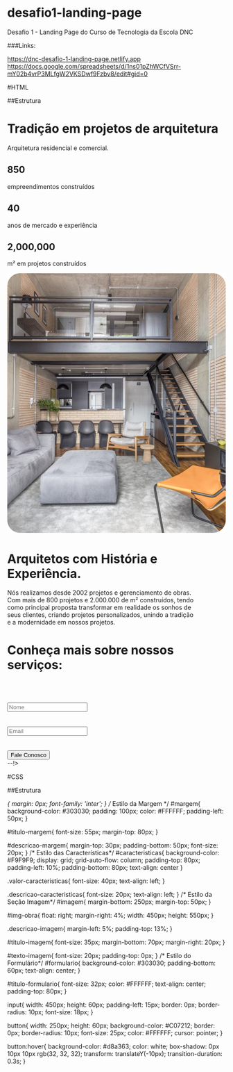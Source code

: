# desafio1-landing-page

Desafio 1 - Landing Page do Curso de Tecnologia da Escola DNC

###Links:

https://dnc-desafio-1-landing-page.netlify.app
https://docs.google.com/spreadsheets/d/1ns01pZhWCfVSrr-mY02b4vrP3MLfgW2VKSDwf9Fzbv8/edit#gid=0


#HTML

##Estrutura

<!DOCTYPE html>
<html lang="en">
<head>
    <meta charset="UTF-8">
    <meta name="viewport" content="width=device-width, initial-scale=1.0">
    <link rel="preconnect" href="https://fonts.googleapis.com">
    <link rel="preconnect" href="https://fonts.gstatic.com" crossorigin>
    <link href="https://fonts.googleapis.com/css2?family=Inter:wght@100;200;300;400;500;600;700;800;900&display=swap" rel="stylesheet">
    <link rel="stylesheet" href="style.css">
    <title> Desafio 1: Landing Page </title>
</head>
<body>
    <!-- Seção Margem -->
    <div id="margem"> <h1 id="titulo-margem"> Tradição em projetos de arquitetura </h1>
        <p id="descricao-margem"> Arquitetura residencial e comercial. </p>
    </div>
    <!-- Seção Características -->
    <div id="caracteristicas">
        <div> <h2 class="valor-caracteristicas"> 850 </h2> <p class="descricao-caracteristicas"> empreendimentos construídos </p> </div> 
        <div> <h2 class="valor-caracteristicas"> 40 </h2> <p class="descricao-caracteristicas"> anos de mercado e experiência </p> </div> 
        <div> <h2 class="valor-caracteristicas"> 2,000,000 </h2> <p class="descricao-caracteristicas">  m² em projetos construídos </p> </div>         
    </div>
    <!-- Seção Imagem -->
    <div id="imagem"> 
        <img id="img-obra" src="Imagens/img-obra.svg" alt="ERRO">
        <h1 id="titulo-imagem" class="descricao-imagem"> Arquitetos com História e Experiência. </h1> 
        <p id="texto-imagem" class="descricao-imagem"> Nós realizamos desde 2002 projetos e gerenciamento de obras. <br>
            Com mais de 800 projetos e 2.000.000 de m² construídos, tendo <br>
            como principal proposta transformar em realidade os sonhos de <br>
            seus clientes, criando projetos personalizados, unindo a tradição <br>
            e a modernidade em nossos projetos.
        </p>
    </div>
    <!-- Seção Formulário -->
    <div id="formulario"> 
        <h1 id="titulo-formulario"> Conheça mais sobre nossos serviços: </h1> <br> <br> <br>
        <form action="https://api.sheetmonkey.io/form/nTLmL1ttCn9cwLXhsTxBmH" method="POST">
            <input class="caixas" id="nome" type="text" placeholder="Nome" name="Name" required> <br> <br> <br>
            <input class="caixas" id="email" type="email" placeholder="Email" name="Email" required> <br> <br> <br>
            <input type="hidden" name="Created" value="x-sheetmonkey-current-date-time" />
            <button type="submit"> Fale Conosco </button> 
        </form> 
    </div>   
    <script src="index.js"></script>--!>
</body>
</html>

#CSS

##Estrutura

*{
    margin: 0px;
    font-family: 'inter';
}
/* Estilo da Margem */
#margem{
    background-color: #303030;
    padding: 100px;
    color: #FFFFFF;
    padding-left: 50px;
}

#titulo-margem{
    font-size: 55px;
    margin-top: 80px;
}

#descricao-margem{
    margin-top: 30px;
    padding-bottom: 50px;
    font-size: 20px;
}
/* Estilo das Características*/
#caracteristicas{
    background-color: #F9F9F9;
    display: grid;
    grid-auto-flow: column;
    padding-top: 80px;
    padding-left: 10%;
    padding-bottom: 80px;
    text-align: center
}

.valor-caracteristicas{
    font-size: 40px;
    text-align: left;
}
   
.descricao-caracteristicas{
    font-size: 20px;
    text-align: left;
}
/* Estilo da Seção Imagem*/
#imagem{
    margin-bottom: 250px;
    margin-top: 50px;
}

#img-obra{
    float: right;
    margin-right: 4%;
    width: 450px;
    height: 550px;
}

.descricao-imagem{
    margin-left: 5%;
    padding-top: 13%;
}

#titulo-imagem{
    font-size: 35px;
    margin-bottom: 70px;
    margin-right: 20px;
}

#texto-imagem{
    font-size: 20px;
    padding-top: 0px;
}
/* Estilo do Formulário*/
#formulario{
    background-color: #303030;
    padding-bottom: 60px;
    text-align: center;
}

#titulo-formulario{
    font-size: 32px;
    color: #FFFFFF;
    text-align: center;
    padding-top: 80px;
}

input{
    width: 450px;
    height: 60px;
    padding-left: 15px;
    border: 0px;
    border-radius: 10px;
    font-size: 18px;
}

button{
    width: 250px;
    height: 60px;
    background-color: #C07212;
    border: 0px;
    border-radius: 10px;
    font-size: 25px;
    color: #FFFFFF;
    cursor: pointer;
}

button:hover{
    background-color: #d8a363;
    color: white;
    box-shadow: 0px 10px 10px rgb(32, 32, 32);
    transform: translateY(-10px);
    transition-duration: 0.3s;
} 
